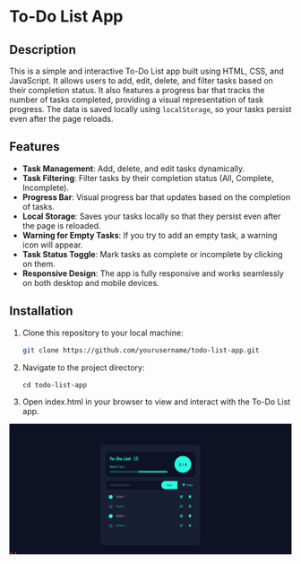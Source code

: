 # To-Do List App

## Description

This is a simple and interactive To-Do List app built using HTML, CSS, and JavaScript. It allows users to add, edit, delete, and filter tasks based on their completion status. It also features a progress bar that tracks the number of tasks completed, providing a visual representation of task progress. The data is saved locally using `localStorage`, so your tasks persist even after the page reloads.

## Features

- **Task Management**: Add, delete, and edit tasks dynamically.
- **Task Filtering**: Filter tasks by their completion status (All, Complete, Incomplete).
- **Progress Bar**: Visual progress bar that updates based on the completion of tasks.
- **Local Storage**: Saves your tasks locally so that they persist even after the page is reloaded.
- **Warning for Empty Tasks**: If you try to add an empty task, a warning icon will appear.
- **Task Status Toggle**: Mark tasks as complete or incomplete by clicking on them.
- **Responsive Design**: The app is fully responsive and works seamlessly on both desktop and mobile devices.

## Installation

1. Clone this repository to your local machine:
   ```bash
   git clone https://github.com/yourusername/todo-list-app.git
   ```
2. Navigate to the project directory:
    ```
    cd todo-list-app
    ```
3. Open index.html in your browser to view and interact with the To-Do List app.

![Output](screenshot.png)